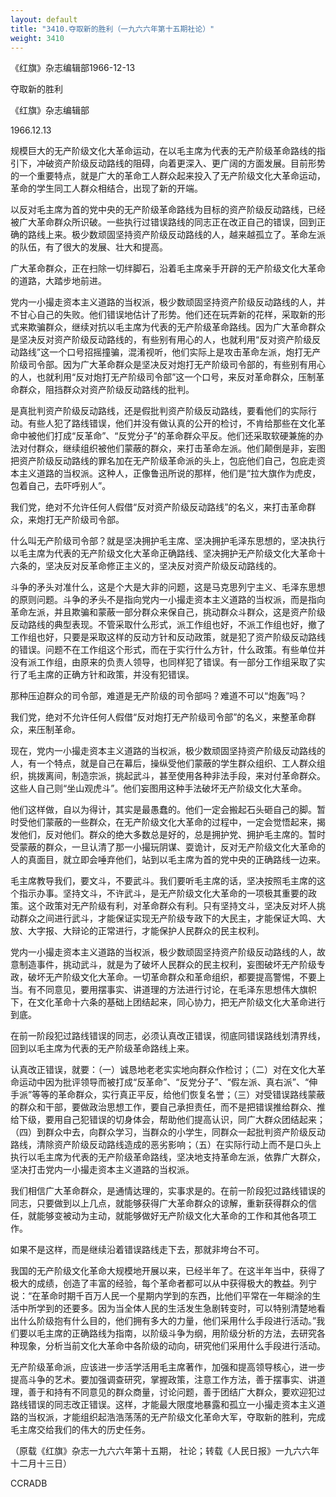 ```yaml
---
layout: default
title: "3410.夺取新的胜利（一九六六年第十五期社论）"
weight: 3410
---
```


《红旗》杂志编辑部1966-12-13

夺取新的胜利

《红旗》杂志编辑部

1966.12.13

规模巨大的无产阶级文化大革命运动，在以毛主席为代表的无产阶级革命路线的指引下，冲破资产阶级反动路线的阻碍，向着更深入、更广阔的方面发展。目前形势的一个重要特点，就是广大的革命工人群众起来投入了无产阶级文化大革命运动，革命的学生同工人群众相结合，出现了新的开端。

以反对毛主席为首的党中央的无产阶级革命路线为目标的资产阶级反动路线，已经被广大革命群众所识破。一些执行过错误路线的同志正在改正自己的错误，回到正确的路线上来。极少数顽固坚持资产阶级反动路线的人，越来越孤立了。革命左派的队伍，有了很大的发展、壮大和提高。

广大革命群众，正在扫除一切绊脚石，沿着毛主席亲手开辟的无产阶级文化大革命的道路，大踏步地前进。

党内一小撮走资本主义道路的当权派，极少数顽固坚持资产阶级反动路线的人，并不甘心自己的失败。他们错误地估计了形势。他们还在玩弄新的花样，采取新的形式来欺骗群众，继续对抗以毛主席为代表的无产阶级革命路线。因为广大革命群众是坚决反对资产阶级反动路线的，有些别有用心的人，也就利用“反对资产阶级反动路线”这一个口号招摇撞骗，混淆视听，他们实际上是攻击革命左派，炮打无产阶级司令部。因为广大革命群众是坚决反对炮打无产阶级司令部的，有些别有用心的人，也就利用“反对炮打无产阶级司令部”这一个口号，来反对革命群众，压制革命群众，阻挡群众对资产阶级反动路线的批判。

是真批判资产阶级反动路线，还是假批判资产阶级反动路线，要看他们的实际行动。有些人犯了路线错误，他们并没有做认真的公开的检讨，不肯给那些在文化革命中被他们打成“反革命”、“反党分子”的革命群众平反。他们还采取软硬兼施的办法对付群众，继续组织被他们蒙蔽的群众，来打击革命左派。他们颠倒是非，妄图把资产阶级反动路线的罪名加在无产阶级革命派的头上，包庇他们自己，包庇走资本主义道路的当权派。这种人，正像鲁迅所说的那样，他们是“拉大旗作为虎皮，包着自己，去吓呼别人”。

我们党，绝对不允许任何人假借“反对资产阶级反动路线”的名义，来打击革命群众，来炮打无产阶级司令部。

什么叫无产阶级司令部？就是坚决拥护毛主席、坚决拥护毛泽东思想的，坚决执行以毛主席为代表的无产阶级文化大革命正确路线、坚决拥护无产阶级文化大革命十六条的，坚决反对反革命修正主义的，坚决反对资产阶级反动路线的。

斗争的矛头对准什么，这是个大是大非的问题，这是马克思列宁主义、毛泽东思想的原则问题。斗争的矛头不是指向党内一小撮走资本主义道路的当权派，而是指向革命左派，并且欺骗和蒙蔽一部分群众来保自己，挑动群众斗群众，这是资产阶级反动路线的典型表现。不管采取什么形式，派工作组也好，不派工作组也好，撤了工作组也好，只要是采取这样的反动方针和反动政策，就是犯了资产阶级反动路线的错误。问题不在工作组这个形式，而在于实行什么方针，什么政策。有些单位并没有派工作组，由原来的负责人领导，也同样犯了错误。有一部分工作组采取了实行了毛主席的正确方针和政策，并没有犯错误。

那种压迫群众的司令部，难道是无产阶级的司令部吗？难道不可以“炮轰”吗？

我们党，绝对不允许任何人假借“反对炮打无产阶级司令部”的名义，来整革命群众，来压制革命。

现在，党内一小撮走资本主义道路的当权派，极少数顽固坚持资产阶级反动路线的人，有一个特点，就是自己在幕后，操纵受他们蒙蔽的学生群众组织、工人群众组织，挑拨离间，制造宗派，挑起武斗，甚至使用各种非法手段，来对付革命群众。这些人自己则“坐山观虎斗”。他们妄图用这种手法破坏无产阶级文化大革命。

他们这样做，自以为得计，其实是最愚蠢的。他们一定会搬起石头砸自己的脚。暂时受他们蒙蔽的一些群众，在无产阶级文化大革命的过程中，一定会觉悟起来，揭发他们，反对他们。群众的绝大多数总是好的，总是拥护党、拥护毛主席的。暂时受蒙蔽的群众，一旦认清了那一小撮玩阴谋、耍诡计，反对无产阶级文化大革命的人的真面目，就立即会唾弃他们，站到以毛主席为首的党中央的正确路线一边来。

毛主席教导我们，要文斗，不要武斗。我们要听毛主席的话，坚决按照毛主席的这个指示办事。坚持文斗，不许武斗，是无产阶级文化大革命的一项极其重要的政策。这个政策对无产阶级有利，对革命群众有利。只有坚持文斗，坚决反对坏人挑动群众之间进行武斗，才能保证实现无产阶级专政下的大民主，才能保证大鸣、大放、大字报、大辩论的正常进行，才能保护人民群众的民主权利。

党内一小撮走资本主义道路的当权派，极少数顽固坚持资产阶级反动路线的人，故意制造事件，挑动武斗，就是为了破坏人民群众的民主权利，妄图破坏无产阶级专政，破坏无产阶级文化大革命。一切革命群众和革命组织，都要提高警惕，不要上当。有不同意见，要用摆事实、讲道理的方法进行讨论，在毛泽东思想伟大旗帜下，在文化革命十六条的基础上团结起来，同心协力，把无产阶级文化大革命进行到底。

在前一阶段犯过路线错误的同志，必须认真改正错误，彻底同错误路线划清界线，回到以毛主席为代表的无产阶级革命路线上来。

认真改正错误，就要：（一）诚恳地老老实实地向群众作检讨；（二）对在文化大革命运动中因为批评领导而被打成“反革命”、“反党分子”、“假左派、真右派”、“伸手派”等等的革命群众，实行真正平反，给他们恢复名誉；（三）对受错误路线蒙蔽的群众和干部，要做政治思想工作，要自己承担责任，而不是把错误推给群众、推给下级，要用自己犯错误的切身体会，帮助他们提高认识，同广大群众团结起来；（四）到群众中去，向群众学习，当群众的小学生，同群众一起批判资产阶级反动路线，清除资产阶级反动路线造成的恶劣影响；（五）在实际行动上而不是口头上执行以毛主席为代表的无产阶级革命路线，坚决地支持革命左派，依靠广大群众，坚决打击党内一小撮走资本主义道路的当权派。

我们相信广大革命群众，是通情达理的，实事求是的。在前一阶段犯过路线错误的同志，只要做到以上几点，就能够获得广大革命群众的谅解，重新获得群众的信任，就能够变被动为主动，就能够做好无产阶级文化大革命的工作和其他各项工作。

如果不是这样，而是继续沿着错误路线走下去，那就非垮台不可。

我国的无产阶级文化革命大规模地开展以来，已经半年了。在这半年当中，获得了极大的成绩，创造了丰富的经验，每个革命者都可以从中获得极大的教益。列宁说：“在革命时期千百万人民一个星期内学到的东西，比他们平常在一年糊涂的生活中所学到的还要多。因为当全体人民的生活发生急剧转变时，可以特别清楚地看出什么阶级抱有什么目的，他们拥有多大的力量，他们采用什么手段进行活动。”我们要以毛主席的正确路线为指南，以阶级斗争为纲，用阶级分析的方法，去研究各种现象，分析当前文化大革命中各阶级的动向，研究他们采用什么手段进行活动。

无产阶级革命派，应该进一步活学活用毛主席著作，加强和提高领导核心，进一步提高斗争的艺术。要加强调查研究，掌握政策，注意工作方法，善于摆事实、讲道理，善于和持有不同意见的群众商量，讨论问题，善于团结广大群众，要欢迎犯过路线错误的同志改正错误。这样，才能最大限度地暴露和孤立一小撮走资本主义道路的当权派，才能组织起浩浩荡荡的无产阶级文化革命大军，夺取新的胜利，完成毛主席交给我们的伟大的历史任务。

（原载《红旗》杂志一九六六年第十五期， 社论；转载《人民日报》一九六六年十二月十三日）

CCRADB

